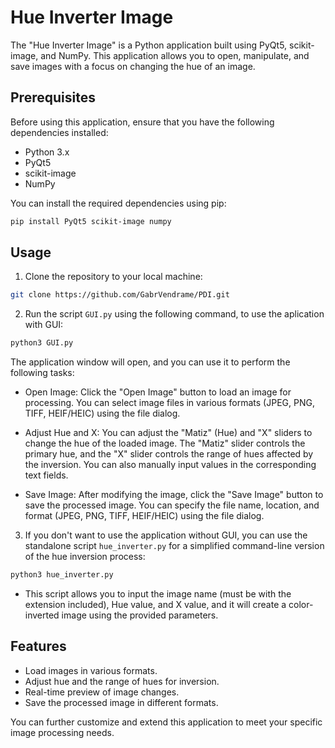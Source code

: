 # Hue Inverter Image

The "Hue Inverter Image" is a Python application built using PyQt5, scikit-image, and NumPy. This application allows you to open, manipulate, and save images with a focus on changing the hue of an image.

## Prerequisites

Before using this application, ensure that you have the following dependencies installed:

- Python 3.x
- PyQt5
- scikit-image
- NumPy

You can install the required dependencies using pip:

  ```bash
  pip install PyQt5 scikit-image numpy
  ```

## Usage

1. Clone the repository to your local machine:
  
  ```bash
  git clone https://github.com/GabrVendrame/PDI.git
  ```

2. Run the script `GUI.py` using the following command, to use the aplication with GUI:

  ```bash
  python3 GUI.py
  ```

The application window will open, and you can use it to perform the following tasks:

- Open Image: Click the "Open Image" button to load an image for processing. You can select image files in various formats (JPEG, PNG, TIFF, HEIF/HEIC) using the file dialog.

- Adjust Hue and X: You can adjust the "Matiz" (Hue) and "X" sliders to change the hue of the loaded image. The "Matiz" slider controls the primary hue, and the "X" slider controls the range of hues affected by the inversion. You can also manually input values in the corresponding text fields.

- Save Image: After modifying the image, click the "Save Image" button to save the processed image. You can specify the file name, location, and format (JPEG, PNG, TIFF, HEIF/HEIC) using the file dialog.

3. If you don't want to use the application without GUI, you can use the standalone script `hue_inverter.py` for a simplified command-line version of the hue inversion process:

  ```bash
  python3 hue_inverter.py
  ```

- This script allows you to input the image name (must be with the extension included), Hue value, and X value, and it will create a color-inverted image using the provided parameters.

## Features

- Load images in various formats.
- Adjust hue and the range of hues for inversion.
- Real-time preview of image changes.
- Save the processed image in different formats.

You can further customize and extend this application to meet your specific image processing needs.